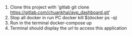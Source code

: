 1) Clone this project with 'gitlab git clone https://gitlab.com/chuankhai/ayp_dashboard.git'
2) Stop all docker in run PC docker kill $(docker ps -q)
3) Run in the terminal docker-compose up
4) Terminal should display the url to access this application

